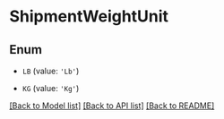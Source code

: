 # ShipmentWeightUnit


## Enum

* `LB` (value: `'Lb'`)

* `KG` (value: `'Kg'`)

[[Back to Model list]](../README.md#documentation-for-models) [[Back to API list]](../README.md#documentation-for-api-endpoints) [[Back to README]](../README.md)


